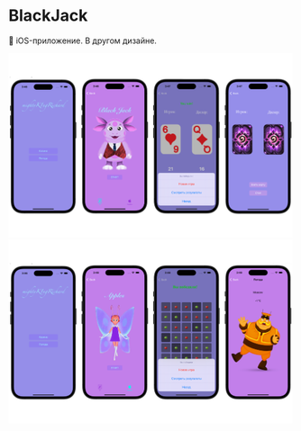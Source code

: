 # BlackJack
 iOS-приложение. В другом дизайне.

<img class="screen_application" src="https://github.com/mightyK1ngRichard/BlackJack2/blob/main/Screens/Preview1.png" width="1000">
<img class="screen_application" src="https://github.com/mightyK1ngRichard/BlackJack2/blob/main/Screens/Preview2.png" width="1000">
